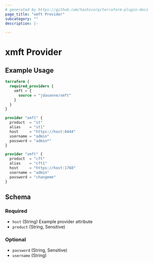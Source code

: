 ```yaml
---
# generated by https://github.com/hashicorp/terraform-plugin-docs
page_title: "xmft Provider"
subcategory: ""
description: |-
  
---
```


# xmft Provider



## Example Usage

```terraform
terraform {
  required_providers {
    xmft = {
      source = "jdavanne/xmft"
    }
  }
}

provider "xmft" {
  product  = "st"
  alias    = "st1"
  host     = "https://host:8444"
  username = "admin"
  password = "admin*"
}

provider "xmft" {
  product  = "cft"
  alias    = "cft1"
  host     = "https://host:1768"
  username = "admin"
  password = "changeme"
}
```

<!-- schema generated by tfplugindocs -->
## Schema

### Required

- `host` (String) Example provider attribute
- `product` (String, Sensitive)

### Optional

- `password` (String, Sensitive)
- `username` (String)
